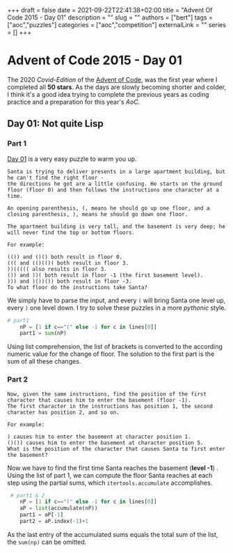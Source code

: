 +++ 
draft = false
date = 2021-09-22T22:41:38+02:00
title = "Advent Of Code 2015 - Day 01"
description = ""
slug = ""
authors = ["bert"]
tags = ["aoc","puzzles"]
categories = ["aoc","competition"]
externalLink = ""
series = []
+++

# Advent of Code 2015 - Day 01

The 2020 *Covid-Edition* of the [Advent of Code](https://adventofcode.com/), was the first year where I completed all **50 stars**. As the days are slowly becoming shorter and colder, I think it's a good idea trying to complete the previous years as coding practice and a preparation for this year's *AoC*. 

## Day 01: Not quite Lisp
### Part 1

[Day 01](https://adventofcode.com/2015/day/1) is a very easy puzzle to warm you up. 

```
Santa is trying to deliver presents in a large apartment building, but he can't find the right floor - 
the directions he got are a little confusing. He starts on the ground floor (floor 0) and then follows the instructions one character at a time.

An opening parenthesis, (, means he should go up one floor, and a closing parenthesis, ), means he should go down one floor.

The apartment building is very tall, and the basement is very deep; he will never find the top or bottom floors.

For example:

(()) and ()() both result in floor 0.
((( and (()(()( both result in floor 3.
))((((( also results in floor 3.
()) and ))( both result in floor -1 (the first basement level).
))) and )())()) both result in floor -3.
To what floor do the instructions take Santa?
```

We simply have to parse the input, and every `(` will bring Santa one level up, every `)` one level down. I try to solve these puzzles in a more *pythonic* style.

```python
# part1
    nP = [1 if c=="(" else -1 for c in lines[0]]
    part1 = sum(nP)
```

Using list comprehension, the list of brackets is converted to the according numeric value for the change of floor. The solution to the first part is the sum of all these changes.

### Part 2

```
Now, given the same instructions, find the position of the first character that causes him to enter the basement (floor -1). 
The first character in the instructions has position 1, the second character has position 2, and so on.

For example:

) causes him to enter the basement at character position 1.
()()) causes him to enter the basement at character position 5.
What is the position of the character that causes Santa to first enter the basement?
```

Now we have to find the first time Santa reaches the basement (**level -1**) . Using the list of part 1, we can compute the floor Santa reaches at each step using the partial sums, which `itertools.accumulate` accomplishes.

```python
 # part1 & 2
    nP = [1 if c=="(" else -1 for c in lines[0]]
    aP = list(accumulate(nP))
    part1 = aP[-1]
    part2 = aP.index(-1)+1
```
As the last entry of the accumulated sums equals the total sum of the list, the `sum(np)` can be omitted.